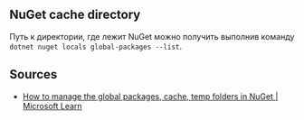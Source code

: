 ## NuGet cache directory
Путь к директории, где лежит NuGet можно получить выполнив команду `dotnet nuget locals global-packages --list`.

## Sources
- [How to manage the global packages, cache, temp folders in NuGet | Microsoft Learn](https://learn.microsoft.com/en-us/nuget/consume-packages/managing-the-global-packages-and-cache-folders)